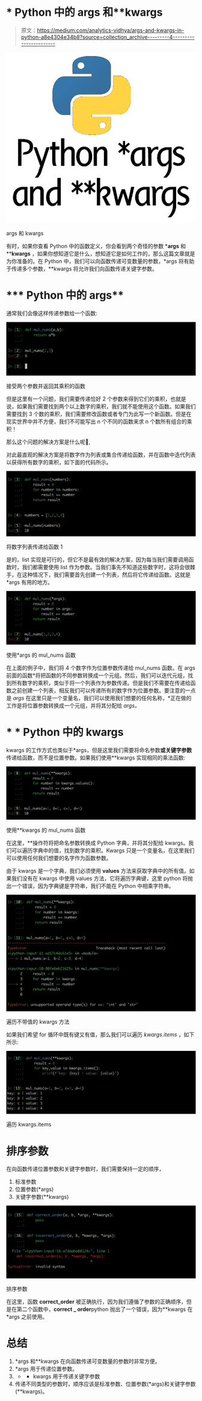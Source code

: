 # * Python 中的 args 和**kwargs

> 原文：<https://medium.com/analytics-vidhya/args-and-kwargs-in-python-a8e4304e34b8?source=collection_archive---------4----------------------->

![](img/1ee54b6c93547fad100fb3717fa98589.png)

args 和 kwargs

有时，如果你查看 Python 中的函数定义，你会看到两个奇怪的参数 ***args** 和 ****kwargs** ，如果你想知道它是什么，想知道它是如何工作的，那么这篇文章就是为你准备的。在 Python 中，我们可以向函数传递可变数量的参数，*args 将有助于传递多个参数，**kwargs 将允许我们向函数传递关键字参数。

# *** Python 中的 args**

通常我们会像这样传递参数给一个函数:

![](img/6838d2e163998f92ba1fc545a2e32784.png)

接受两个参数并返回其乘积的函数

但是这里有一个问题，我们需要传递恰好 2 个参数来得到它们的乘积，也就是说，如果我们需要找到两个以上数字的乘积，我们就不能使用这个函数。如果我们需要找到 3 个数的乘积，我们需要修改函数或者专门为此写一个新函数。但是在现实世界中并不方便，我们不可能写出 n 个不同的函数来求 n 个数所有组合的乘积！

那么这个问题的解决方案是什么呢🤔,

对此最直观的解决方案是将数字作为列表或集合传递给函数，并在函数中迭代列表以获得所有数字的乘积，如下面的代码所示。

![](img/c12f7b2f7d9d185dfe54a4d2b3e1c27d.png)

将数字列表传递给函数 1

是的，list 实现是可行的，但它不是最有效的解决方案，因为每当我们需要调用函数时，我们都需要使用 list 作为参数。当我们事先不知道这些数字时，这将会很棘手，在这种情况下，我们需要首先创建一个列表，然后将它传递给函数。这就是*args 有用的地方。

![](img/68a24d799a23f1b18dd48058c61dbbd2.png)

使用*args 的 mul_nums 函数

在上面的例子中，我们将 4 个数字作为位置参数传递给 mul_nums 函数。在 args 前面的函数*将把函数的不同参数转换成一个元组。然后，我们可以迭代元组，找到所有数字的乘积，类似于将一个列表作为参数传递。但是我们不需要在传递给函数之前创建一个列表，相反我们可以传递所有的数字作为位置参数。要注意的一点是 *args* 在这里只是一个变量名，我们可以使用我们想要的任何名称，*正在做的工作是将位置参数转换成一个元组，并将其分配给 *args。*

# * * Python 中的 kwargs

kwargs 的工作方式也类似于*args，但是这里我们需要将命名参数**或关键字参数**传递给函数，而不是位置参数。如果我们使用**kwargs 实现相同的乘法函数:

![](img/b122543896292635dcbb594e0d4c356b.png)

使用**kwargs 的 mul_nums 函数

在这里，**操作符将把命名参数转换成 Python 字典，并将其分配给 kwargs。我们可以遍历字典中的值，找到数字的乘积。Kwargs 只是一个变量名，在这里我们可以使用任何我们想要的名字作为函数参数。

由于 kwargs 是一个字典，我们必须使用 **values** 方法来获取字典中的所有值。如果我们没有在 kwargs 中使用 values 方法，它将遍历字典键，这里 python 将抛出一个错误，因为字典键是字符串，我们不能在 Python 中相乘字符串。

![](img/a3b8dbe00cef3e3eaa8e0f056358dfc7.png)

遍历不带值的 kwargs 方法

如果我们希望 for 循环中既有键又有值，那么我们可以遍历 *kwargs.items* ，如下所示:

![](img/98d38995648a9a114f6b92b5bfbbeefb.png)

遍历 kwargs.items

# 排序参数

在向函数传递位置参数和关键字参数时，我们需要保持一定的顺序，

1.  标准参数
2.  位置参数(*args)
3.  关键字参数(**kwargs)

![](img/faf6264fa54acf86c8612a4e1745a9cb.png)

排序参数

在这里，函数 **correct_order** 被正确执行，因为我们遵循了参数的正确顺序，但是在第二个函数中，**correct _ order**python 抛出了一个错误，因为**kwargs 在*args 之前使用。

# **总结**

1.  *args 和**kwargs 在向函数传递可变数量的参数时非常方便。
2.  *args 用于传递位置参数。
3.  * * kwargs 用于传递关键字参数
4.  传递不同类型的参数时，顺序应该是标准参数、位置参数(*args)和关键字参数(**kwargs)。